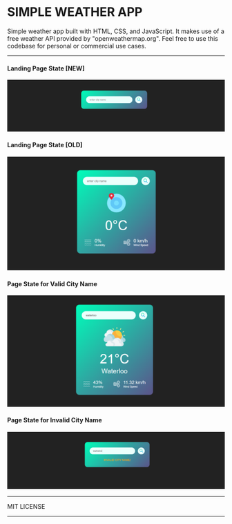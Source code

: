# SIMPLE WEATHER APP

Simple weather app built with HTML, CSS, and JavaScript. It makes use of a free weather API provided by "openweathermap.org". Feel free to use this codebase for personal or commercial use cases.  


---
#### Landing Page State [NEW]
![Alt text](screenshots/initial_page_state_0.png)  

#### Landing Page State [OLD]
![Alt text](screenshots/initial_page_state.png)  

#### Page State for Valid City Name
![Alt text](screenshots/valid_city_name_page.png)

#### Page State for Invalid City Name
![Alt text](screenshots/invalid_city_name_page.png)  



---
MIT LICENSE  

---
